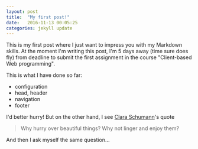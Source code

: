 ```yaml
---
layout: post
title:  "My first post!"
date:   2016-11-13 00:05:25
categories: jekyll update
---
```


This is my first post where I just want to impress you with my Markdown skills. At the moment I'm writing this post, I'm 5 days away (time sure does fly) from deadline to submit the first assignment in the course "Client-based Web programming".

This is what I have done so far:

* configuration
* head, header
* navigation
* footer

I'd better hurry! But on the other hand, I see [Clara Schumann](https://sv.wikipedia.org/wiki/Clara_Schumann)'s quote

>Why hurry over beautiful things? Why not linger and enjoy them?

And then I ask myself the same question...
